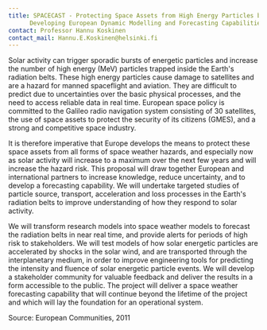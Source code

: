 ```yaml
---
title: SPACECAST - Protecting Space Assets from High Energy Particles by
      Developing European Dynamic Modelling and Forecasting Capabilities
contact: Professor Hannu Koskinen
contact_mail: Hannu.E.Koskinen@helsinki.fi
---
```


Solar activity can trigger sporadic bursts of energetic particles and
increase the number of high energy (MeV) particles trapped inside the
Earth's radiation belts. These high energy particles cause damage to
satellites and are a hazard for manned spaceflight and aviation. They
are difficult to predict due to uncertainties over the basic physical
processes, and the need to access reliable data in real time. European
space policy is committed to the Galileo radio navigation system
consisting of 30 satellites, the use of space assets to protect the
security of its citizens (GMES), and a strong and competitive space
industry.

 It is therefore imperative that Europe develops the means to protect
these space assets from all forms of space weather hazards, and
especially now as solar activity will increase to a maximum over the
next few years and will increase the hazard risk. This proposal will
draw together European and international partners to increase knowledge,
reduce uncertainty, and to develop a forecasting capability. We will
undertake targeted studies of particle source, transport, acceleration
and loss processes in the Earth's radiation belts to improve
understanding of how they respond to solar activity.

 We will transform research models into space weather models to forecast
the radiation belts in near real time, and provide alerts for periods of
high risk to stakeholders. We will test models of how solar energetic
particles are accelerated by shocks in the solar wind, and are
transported through the interplanetary medium, in order to improve
engineering tools for predicting the intensity and fluence of solar
energetic particle events. We will develop a stakeholder community for
valuable feedback and deliver the results in a form accessible to the
public. The project will deliver a space weather forecasting capability
that will continue beyond the lifetime of the project and which will lay
the foundation for an operational system.

 Source: European Communities, 2011

